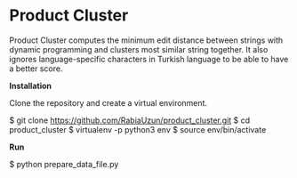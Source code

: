 # Product Cluster
Product Cluster computes the minimum edit distance between strings with dynamic programming and clusters most similar
string together. It also ignores language-specific characters in Turkish language to be able to have a better score.

**Installation**

Clone the repository and create a virtual environment.

$ git clone https://github.com/RabiaUzun/product_cluster.git
$ cd product_cluster
$ virtualenv -p python3 env
$ source env/bin/activate

**Run**

$ python prepare_data_file.py